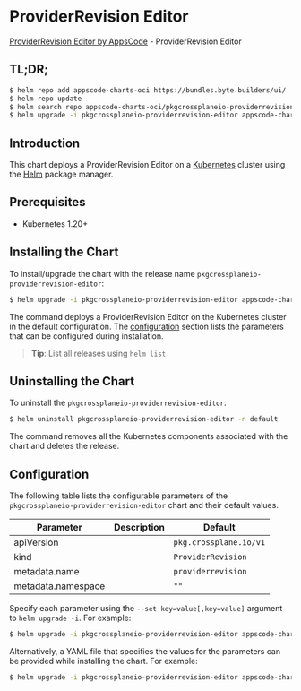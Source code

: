 # ProviderRevision Editor

[ProviderRevision Editor by AppsCode](https://appscode.com) - ProviderRevision Editor

## TL;DR;

```bash
$ helm repo add appscode-charts-oci https://bundles.byte.builders/ui/
$ helm repo update
$ helm search repo appscode-charts-oci/pkgcrossplaneio-providerrevision-editor --version=v0.12.0
$ helm upgrade -i pkgcrossplaneio-providerrevision-editor appscode-charts-oci/pkgcrossplaneio-providerrevision-editor -n default --create-namespace --version=v0.12.0
```

## Introduction

This chart deploys a ProviderRevision Editor on a [Kubernetes](http://kubernetes.io) cluster using the [Helm](https://helm.sh) package manager.

## Prerequisites

- Kubernetes 1.20+

## Installing the Chart

To install/upgrade the chart with the release name `pkgcrossplaneio-providerrevision-editor`:

```bash
$ helm upgrade -i pkgcrossplaneio-providerrevision-editor appscode-charts-oci/pkgcrossplaneio-providerrevision-editor -n default --create-namespace --version=v0.12.0
```

The command deploys a ProviderRevision Editor on the Kubernetes cluster in the default configuration. The [configuration](#configuration) section lists the parameters that can be configured during installation.

> **Tip**: List all releases using `helm list`

## Uninstalling the Chart

To uninstall the `pkgcrossplaneio-providerrevision-editor`:

```bash
$ helm uninstall pkgcrossplaneio-providerrevision-editor -n default
```

The command removes all the Kubernetes components associated with the chart and deletes the release.

## Configuration

The following table lists the configurable parameters of the `pkgcrossplaneio-providerrevision-editor` chart and their default values.

|     Parameter      | Description |              Default              |
|--------------------|-------------|-----------------------------------|
| apiVersion         |             | <code>pkg.crossplane.io/v1</code> |
| kind               |             | <code>ProviderRevision</code>     |
| metadata.name      |             | <code>providerrevision</code>     |
| metadata.namespace |             | <code>""</code>                   |


Specify each parameter using the `--set key=value[,key=value]` argument to `helm upgrade -i`. For example:

```bash
$ helm upgrade -i pkgcrossplaneio-providerrevision-editor appscode-charts-oci/pkgcrossplaneio-providerrevision-editor -n default --create-namespace --version=v0.12.0 --set apiVersion=pkg.crossplane.io/v1
```

Alternatively, a YAML file that specifies the values for the parameters can be provided while
installing the chart. For example:

```bash
$ helm upgrade -i pkgcrossplaneio-providerrevision-editor appscode-charts-oci/pkgcrossplaneio-providerrevision-editor -n default --create-namespace --version=v0.12.0 --values values.yaml
```

